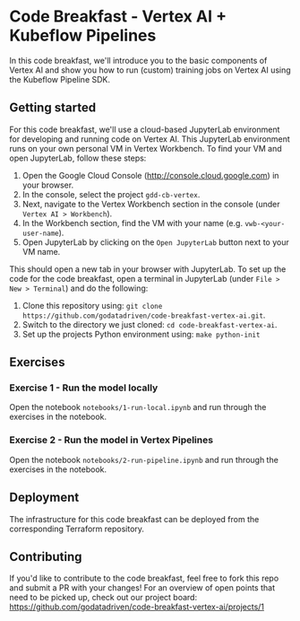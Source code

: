 # Code Breakfast - Vertex AI + Kubeflow Pipelines

In this code breakfast, we'll introduce you to the basic components of Vertex AI and show you how to run (custom) training jobs on Vertex AI using the Kubeflow Pipeline SDK.

## Getting started

For this code breakfast, we'll use a cloud-based JupyterLab environment for developing and running code on Vertex AI. This JupyterLab environment runs on your own personal VM in Vertex Workbench. To find your VM and open JupyterLab, follow these steps:

1. Open the Google Cloud Console (http://console.cloud.google.com) in your browser.
2. In the console, select the project `gdd-cb-vertex`.
3. Next, navigate to the Vertex Workbench section in the console (under `Vertex AI > Workbench`).
4. In the Workbench section, find the VM with your name (e.g. `vwb-<your-user-name`).
5. Open JupyterLab by clicking on the `Open JupyterLab` button next to your VM name.

This should open a new tab in your browser with JupyterLab. To set up the code for the code breakfast, open a terminal in JupyterLab (under `File > New > Terminal`) and do the following:

1. Clone this repository using: `git clone https://github.com/godatadriven/code-breakfast-vertex-ai.git`.
2. Switch to the directory we just cloned: `cd code-breakfast-vertex-ai`.
3. Set up the projects Python environment using: `make python-init`

## Exercises

### Exercise 1 - Run the model locally

Open the notebook `notebooks/1-run-local.ipynb` and run through the exercises in the notebook.

### Exercise 2 - Run the model in Vertex Pipelines

Open the notebook `notebooks/2-run-pipeline.ipynb` and run through the exercises in the notebook.

## Deployment

The infrastructure for this code breakfast can be deployed from the corresponding Terraform repository.

## Contributing

If you'd like to contribute to the code breakfast, feel free to fork this repo and submit a PR with your changes! For an overview of open points that need to be picked up, check out our project board: https://github.com/godatadriven/code-breakfast-vertex-ai/projects/1
